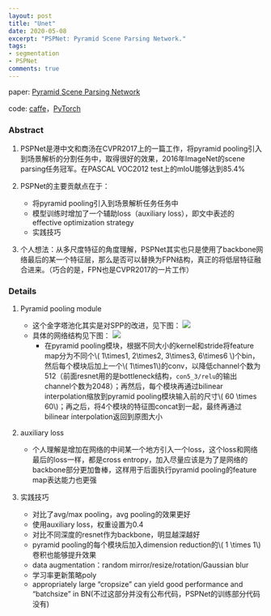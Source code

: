 ```yaml
---
layout: post
title: "Unet"
date: 2020-05-08
excerpt: "PSPNet: Pyramid Scene Parsing Network."
tags: 
- segmentation
- PSPNet
comments: true
---
```


paper: [Pyramid Scene Parsing Network](http://openaccess.thecvf.com/content_cvpr_2017/papers/Zhao_Pyramid_Scene_Parsing_CVPR_2017_paper.pdf)

code: [caffe](https://github.com/hszhao/PSANet)，[PyTorch](https://github.com/hszhao/semseg)

### Abstract
1. PSPNet是港中文和商汤在CVPR2017上的一篇工作，将pyramid pooling引入到场景解析的分割任务中，取得很好的效果，2016年ImageNet的scene parsing任务冠军。在PASCAL VOC2012 test上的mIoU能够达到85.4%

2. PSPNet的主要贡献点在于：
    * 将pyramid pooling引入到场景解析任务任务中
    * 模型训练时增加了一个辅助loss（auxiliary loss），即文中表述的effective optimization strategy
    * 实践技巧
3. 个人想法：从多尺度特征的角度理解，PSPNet其实也只是使用了backbone网络最后的某一个特征层，那么是否可以替换为FPN结构，真正的将低层特征融合进来。（巧合的是，FPN也是CVPR2017的一片工作）

### Details
1. Pyramid pooling module
    * 这个金字塔池化其实是对SPP的改进，见下图：
        ![](https://img2020.cnblogs.com/blog/1467786/202005/1467786-20200508202140933-325307047.png)
    * 具体的网络结构见下图：
        ![](https://img2020.cnblogs.com/blog/1467786/202005/1467786-20200508202905383-868151640.png)
        * 在pyramid pooling模块，根据不同大小的kernel和stride将feature map分为不同个\\( 1\times1, 2\times2, 3\times3, 6\times6 \\)个bin，然后每个模块后加上一个\\( 1\times1\\)的conv，以降低channel个数为512（前面resnet用的是bottleneck结构，`con5_3/relu`的输出channel个数为2048）；再然后，每个模块再通过bilinear interpolation缩放到pyramid pooling模块输入前的尺寸\\( 60 \times 60\\)；再之后，将4个模块的特征图concat到一起，最终再通过bilinear interpolation返回到原图大小


2. auxiliary loss
    * 个人理解是增加在网络的中间某一个地方引入一个loss，这个loss和网络最后的loss一样，都是cross entropy，加入尽量应该是为了是网络的backbone部分更加鲁棒，这样用于后面执行pyramid pooling的feature map表达能力也更强

3. 实践技巧
    * 对比了avg/max pooling，avg pooling的效果更好
    * 使用auxiliary loss，权重设置为0.4
    * 对比不同深度的resnet作为backbone，明显越深越好
    * pyramid pooling的每个模块后加入dimension reduction的\\( 1 \times 1\\)卷积也能够提升效果
    * data augmentation：random mirror/resize/rotation/Gaussian blur
    * 学习率更新策略poly
    * appropriately large “cropsize”  can yield good performance and “batchsize” in BN(不过这部分并没有公布代码，PSPNet的训练部分代码没有)
